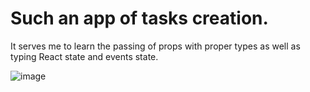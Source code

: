 # Such an app of tasks creation.

It serves me to learn the passing of props with proper types as well as typing React state and events state.

![image](https://github.com/user-attachments/assets/3ee7470f-3d87-4387-bda5-f7d6e09d0dcb)

